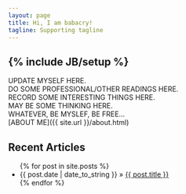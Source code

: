 ```yaml
---
layout: page 
title: Hi, I am babacry! 
tagline: Supporting tagline
---
```

{% include JB/setup %}
-  
UPDATE MYSELF HERE.  
DO SOME PROFESSIONAL/OTHER READINGS HERE.   
RECORD SOME INTERESTING THINGS HERE.  
MAY BE SOME THINKING HERE.  
WHATEVER, BE MYSLEF, BE FREE...  
[ABOUT ME]({{ site.url }}/about.html)   

## Recent Articles  

<ul class="posts">
  {% for post in site.posts %}
    <li><span>{{ post.date | date_to_string }}</span> &raquo; <a href="{{ BASE_PATH }}{{ post.url }}">{{ post.title }}</a></li>
  {% endfor %}
</ul>


